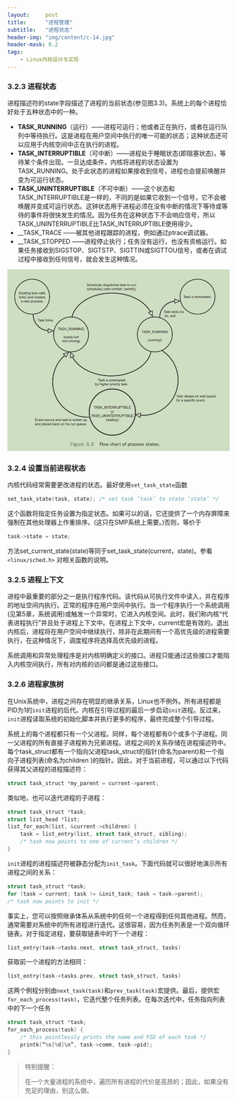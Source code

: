 ```yaml
---
layout:     post
title:      "进程管理"
subtitle:   "进程状态"
header-img: "img/content/c-14.jpg"
header-mask: 0.2
tags:
    - Linux内核设计与实现
---
```




### 3.2.3 进程状态

进程描述符的state字段描述了进程的当前状态(参见图3.3)。系统上的每个进程恰好处于五种状态中的一种。

- **TASK_RUNNING**（运行）——进程可运行；他或者正在执行，或者在运行队列中等待执行。这是进程在用户空间中执行的唯一可能的状态；这种状态还可以应用于内核空间中正在执行的进程。
- **TASK_INTERRUPTIBLE**（可中断）——进程处于睡眠状态(即阻塞状态)，等待某个条件出现。一旦达成条件，内核将进程的状态设置为TASK_RUNNING。处于此状态的进程如果接收到信号，进程也会提前唤醒并变为可运行状态。
- **TASK_UNINTERRUPTIBLE**（不可中断）——这个状态和TASK_INTERRUPTIBLE是一样的，不同的是如果它收到一个信号，它不会被唤醒并变成可运行状态。这钟状态用于进程必须在没有中断的情况下等待或等待的事件将很快发生的情况。因为任务在这种状态下不会响应信号，所以TASK_UNINTERRUPTIBLE比TASK_INTERRUPTIBLE使用得少。
- __TASK_TRACE ——被其他进程跟踪的进程，例如通过ptrace调试器。
- __TASK_STOPPED ——进程停止执行；任务没有运行，也没有资格运行。如果任务接收到SIGSTOP、SIGTSTP、SIGTTIN或SIGTTOU信号，或者在调试过程中接收到任何信号，就会发生这种情况。

![image-20210618081953115](/img/assets/linuxkerner/image-20210618081953115.png)



### 3.2.4 设置当前进程状态

内核代码经常需要更改进程的状态。最好使用`set_task_state`函数

```c
set_task_state(task, state); /* set task ‘task’ to state ‘state’ */
```

这个函数将指定任务设置为指定状态。如果可以的话，它还提供了一个内存屏障来强制在其他处理器上作重排序。(这只在SMP系统上需要。)否则，等价于

```c
task->state = state;
```

方法set_current_state(state)等同于set_task_state(current，state)。参看`<linux/sched.h>`  对相关函数的说明。



### 3.2.5 进程上下文

​		进程中最重要的部分之一是执行程序代码。该代码从可执行文件中读入，并在程序的地址空间内执行。正常的程序在用户空间中执行。当一个程序执行一个系统调用(见第5章，系统调用)或触发一个异常时，它进入内核空间。此时，我们称内核“代表进程执行”并且处于进程上下文中。在进程上下文中，current宏是有效的。退出内核后，进程将在用户空间中继续执行，除非在此期间有一个高优先级的进程需要执行，在这种情况下，调度程序将选择高优先级的进程。

​		系统调用和异常处理程序是对内核明确定义的接口。进程只能通过这些接口才能陷入内核空间执行，所有对内核的访问都是通过这些接口。



### 3.2.6 进程家族树

​		在Unix系统中，进程之间存在明显的继承关系，Linux也不例外。所有进程都是PID为1的`init`进程的后代。内核在引导过程的最后一步启动`init`进程。反过来，`init`进程读取系统的初始化脚本并执行更多的程序，最终完成整个引导过程。

​		系统上的每个进程都只有一个父进程。同样，每个进程都有0个或多个子进程。同一父进程的所有直接子进程称为兄弟进程。进程之间的关系存储在进程描述符中。每个task_struct都有一个指向父进程task_struct的指针(命名为parent)和一个指向子进程列表(命名为children )的指针。因此，对于当前进程，可以通过以下代码获得其父进程的进程描述符：

```c
struct task_struct *my_parent = current->parent;
```

类似地，也可以迭代进程的子进程：

```c
struct task_struct *task;
struct list_head *list;
list_for_each(list, &current->children) {
    task = list_entry(list, struct task_struct, sibling);
    /* task now points to one of current’s children */
}
```

`init`进程的进程描述符被静态分配为`init_task`。下面代码就可以很好地演示所有进程之间的关系：

```c
struct task_struct *task;
for (task = current; task != &init_task; task = task->parent);
/* task now points to init */
```

事实上，您可以按照继承体系从系统中的任何一个进程得到任何其他进程。然而，通常需要对系统中的所有进程进行迭代。这很容易，因为任务列表是一个双向循环链表。对于指定进程，要获取链表中的下一个进程：

```c
list_entry(task->tasks.next, struct task_struct, tasks)
```

获取前一个进程的方法相同：

```c
list_entry(task->tasks.prev, struct task_struct, tasks)
```

这两个例程分别由`next_task(task)`和`prev_task(task)`宏提供。最后，提供宏`for_each_process(task)`，它迭代整个任务列表。在每次迭代中，任务指向列表中的下一个任务

```c
struct task_struct *task;
for_each_process(task) {
    /* this pointlessly prints the name and PID of each task */
    printk(“%s[%d]\n”, task->comm, task->pid);
}
```

> 特别提醒：
>
> 在一个大量进程的系统中，遍历所有进程的代价是高昂的；因此，如果没有充足的理由，别这么做。